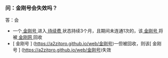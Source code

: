 ### 问：金刚号会失效吗？

答：会

- 一个[ 金刚号 ](https://a2zitpro.github.io/web/金刚号)进入[ 待续费 ]()状态持续3个月，且期间未连通1次的，该[ 金刚号 ](https://a2zitpro.github.io/web/金刚号)将被[ 金刚网 ](https://atozitpro.net/zh/)回收
- [ 金刚号 ] (https://a2zitpro.github.io/web/金刚号)一但被回收，则该[ 金刚号 ] (https://a2zitpro.github.io/web/金刚号)失效
